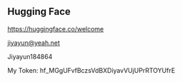 ## Hugging Face 

https://huggingface.co/welcome

jiyayun@yeah.net

Jiyayun184864

My Token: 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

